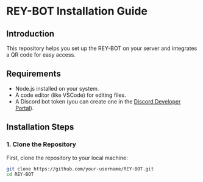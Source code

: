# REY-BOT Installation Guide

## Introduction
This repository helps you set up the REY-BOT on your server and integrates a QR code for easy access.

## Requirements
- Node.js installed on your system.
- A code editor (like VSCode) for editing files.
- A Discord bot token (you can create one in the [Discord Developer Portal](https://discord.com/developers/applications)).

## Installation Steps

### 1. Clone the Repository
First, clone the repository to your local machine:
```bash
git clone https://github.com/your-username/REY-BOT.git
cd REY-BOT
